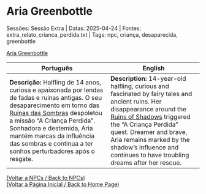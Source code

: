 
# Aria Greenbottle

Sessões: Sessão Extra | Datas: 2025-04-24 | Fontes: extra_relato_crianca_perdida.txt | Tags: npc, criança, desaparecida, greenbottle

[Aria Greenbottle](aria_greenbottle.png)

| Português | English |
|-----------|---------|
| **Descrição:** Halfling de 14 anos, curiosa e apaixonada por lendas de fadas e ruínas antigas. O seu desaparecimento em torno das [Ruínas das Sombras](ruinas_das_sombras.md) despoletou a missão “A Criança Perdida”. Sonhadora e destemida, Aria mantém marcas da influência das sombras e continua a ter sonhos perturbadores após o resgate. | **Description:** 14-year-old halfling, curious and fascinated by fairy tales and ancient ruins. Her disappearance around the [Ruins of Shadows](ruinas_das_sombras.md) triggered the “A Criança Perdida” quest. Dreamer and brave, Aria remains marked by the shadow’s influence and continues to have troubling dreams after her rescue. |

[(Voltar a NPCs / Back to NPCs)](npcs.md)  
[(Voltar à Página Inicial / Back to Home Page)](index.md)

